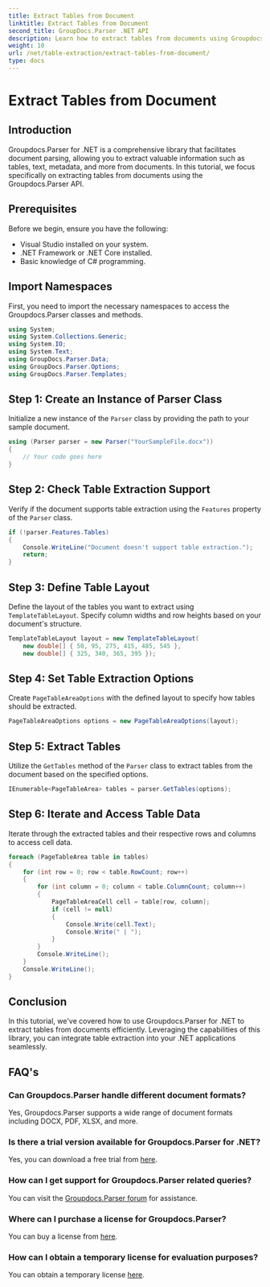 ```yaml
---
title: Extract Tables from Document
linktitle: Extract Tables from Document
second_title: GroupDocs.Parser .NET API
description: Learn how to extract tables from documents using Groupdocs.Parser for .NET. Follow along for a detailed guide on integrating this functionality.
weight: 10
url: /net/table-extraction/extract-tables-from-document/
type: docs
---
```

# Extract Tables from Document

## Introduction
Groupdocs.Parser for .NET is a comprehensive library that facilitates document parsing, allowing you to extract valuable information such as tables, text, metadata, and more from documents. In this tutorial, we focus specifically on extracting tables from documents using the Groupdocs.Parser API.
## Prerequisites
Before we begin, ensure you have the following:
- Visual Studio installed on your system.
- .NET Framework or .NET Core installed.
- Basic knowledge of C# programming.

## Import Namespaces
First, you need to import the necessary namespaces to access the Groupdocs.Parser classes and methods.
```csharp
using System;
using System.Collections.Generic;
using System.IO;
using System.Text;
using GroupDocs.Parser.Data;
using GroupDocs.Parser.Options;
using GroupDocs.Parser.Templates;
```
## Step 1: Create an Instance of Parser Class
Initialize a new instance of the `Parser` class by providing the path to your sample document.
```csharp
using (Parser parser = new Parser("YourSampleFile.docx"))
{
    // Your code goes here
}
```
## Step 2: Check Table Extraction Support
Verify if the document supports table extraction using the `Features` property of the `Parser` class.
```csharp
if (!parser.Features.Tables)
{
    Console.WriteLine("Document doesn't support table extraction.");
    return;
}
```
## Step 3: Define Table Layout
Define the layout of the tables you want to extract using `TemplateTableLayout`. Specify column widths and row heights based on your document's structure.
```csharp
TemplateTableLayout layout = new TemplateTableLayout(
    new double[] { 50, 95, 275, 415, 485, 545 },
    new double[] { 325, 340, 365, 395 });
```
## Step 4: Set Table Extraction Options
Create `PageTableAreaOptions` with the defined layout to specify how tables should be extracted.
```csharp
PageTableAreaOptions options = new PageTableAreaOptions(layout);
```
## Step 5: Extract Tables
Utilize the `GetTables` method of the `Parser` class to extract tables from the document based on the specified options.
```csharp
IEnumerable<PageTableArea> tables = parser.GetTables(options);
```
## Step 6: Iterate and Access Table Data
Iterate through the extracted tables and their respective rows and columns to access cell data.
```csharp
foreach (PageTableArea table in tables)
{
    for (int row = 0; row < table.RowCount; row++)
    {
        for (int column = 0; column < table.ColumnCount; column++)
        {
            PageTableAreaCell cell = table[row, column];
            if (cell != null)
            {
                Console.Write(cell.Text);
                Console.Write(" | ");
            }
        }
        Console.WriteLine();
    }
    Console.WriteLine();
}
```
## Conclusion
In this tutorial, we've covered how to use Groupdocs.Parser for .NET to extract tables from documents efficiently. Leveraging the capabilities of this library, you can integrate table extraction into your .NET applications seamlessly.

## FAQ's
### Can Groupdocs.Parser handle different document formats?
Yes, Groupdocs.Parser supports a wide range of document formats including DOCX, PDF, XLSX, and more.
### Is there a trial version available for Groupdocs.Parser for .NET?
Yes, you can download a free trial from [here](https://releases.groupdocs.com/).
### How can I get support for Groupdocs.Parser related queries?
You can visit the [Groupdocs.Parser forum](https://forum.groupdocs.com/c/parser/17) for assistance.
### Where can I purchase a license for Groupdocs.Parser?
You can buy a license from [here](https://purchase.groupdocs.com/buy).
### How can I obtain a temporary license for evaluation purposes?
You can obtain a temporary license [here](https://purchase.groupdocs.com/temporary-license/).
